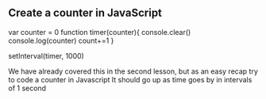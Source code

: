 ## Create a counter in JavaScript
var counter = 0
function timer(counter){
    console.clear()
    console.log(counter)
    count+=1
}

setInterval(timer, 1000)

We have already covered this in the second lesson, but as an easy recap try to code a counter in Javascript
It should go up as time goes by in intervals of 1 second
